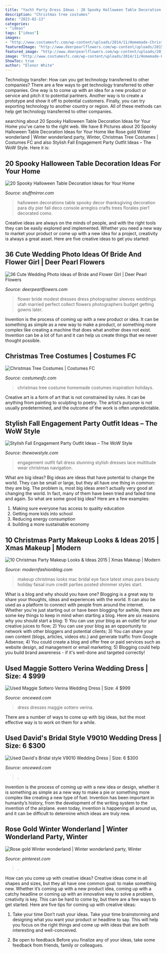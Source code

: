 ```yaml
---
title: "Yacht Party Dress Ideas : 20 Spooky Halloween Table Decoration Ideas For Your Home"
description: "Christmas tree costumes"
date: "2023-02-13"
categories:
- "ideas"
tags: ["ideas"]
images:
- "http://www.costumesfc.com/wp-content/uploads/2014/11/Homemade-Christmas-Tree-Costume.jpg"
featuredImage: "http://www.deerpearlflowers.com/wp-content/uploads/2015/04/ideas-for-wedding-photos-bride-and-flower-girl.jpg"
featured_image: "http://www.deerpearlflowers.com/wp-content/uploads/2015/04/ideas-for-wedding-photos-bride-and-flower-girl.jpg"
image: "http://www.costumesfc.com/wp-content/uploads/2014/11/Homemade-Christmas-Tree-Costume.jpg"
ShowToc: true
author: "Elenor White"
---
```



Technology transfer: How can you get technology transferred to other companies?
There are a few ways to get technology transferred to other companies. One way is to come up with an idea for a new product or service and pitch it to potential partners. Another way is to create a prototype and show it off to potential customers. Finally, you can try exporting technology to another country or region. All of these methods can help get technology transferred to other companies.

	

		
searching about 20 Spooky Halloween Table Decoration Ideas for Your Home you've came to the right web. We have 8 Pictures about 20 Spooky Halloween Table Decoration Ideas for Your Home like Rose gold Winter wonderland | Winter wonderland party, Winter, Christmas Tree Costumes | Costumes FC and also Stylish Fall Engagement Party Outfit Ideas – The WoW Style. Here it is:
		
    
## 20 Spooky Halloween Table Decoration Ideas For Your Home

<img loading=lazy src="https://www.stuffmirror.com/wp-content/uploads/2018/10/Spooky-Halloween-Table-Decorations24.jpg" onerror="this.onerror=null;this.src='https://tse3.mm.bing.net/th?id=OIP.pZXbpzaX277vWfVBr0beVwHaLF&amp;pid=15.1';" alt="20 Spooky Halloween Table Decoration Ideas for Your Home">

_Source: stuffmirror.com_

>halloween decorations table spooky decor thanksgiving decoration para diy pier fall deco console arreglos crafts trees florales pier1 decorated como. 

	

Creative ideas are always on the minds of people, and with the right tools they can be easily explored and implemented. Whether you need a new way to market your product or come up with a new idea for a project, creativity is always a great asset. Here are five creative ideas to get you started:

    
## 36 Cute Wedding Photo Ideas Of Bride And Flower Girl | Deer Pearl Flowers

<img loading=lazy src="http://www.deerpearlflowers.com/wp-content/uploads/2015/04/ideas-for-wedding-photos-bride-and-flower-girl.jpg" onerror="this.onerror=null;this.src='https://tse2.mm.bing.net/th?id=OIP.keFntJtQeGHeGkQfgA-ZRwHaLH&amp;pid=15.1';" alt="36 Cute Wedding Photo Ideas of Bride and Flower Girl | Deer Pearl Flowers">

_Source: deerpearlflowers.com_

>flower bride modest dresses dress photographer sleeves weddings utah married perfect collect flowers photographers budget getting gowns later. 

	

Invention is the process of coming up with a new product or idea. It can be something as simple as a new way to make a product, or something more complex like creating a machine that does what another does not exist. Invention can be a lot of fun and it can help us create things that we never thought possible.

    
## Christmas Tree Costumes | Costumes FC

<img loading=lazy src="http://www.costumesfc.com/wp-content/uploads/2014/11/Homemade-Christmas-Tree-Costume.jpg" onerror="this.onerror=null;this.src='https://tse1.mm.bing.net/th?id=OIP._0qMk_fw3YrK-Ub9UG4joAHaM9&amp;pid=15.1';" alt="Christmas Tree Costumes | Costumes FC">

_Source: costumesfc.com_

>christmas tree costume homemade costumes inspiration holidays. 

	

Creative art is a form of art that is not constrained by rules. It can be anything from painting to sculpting to poetry. The artist’s purpose is not usually predetermined, and the outcome of the work is often unpredictable.

    
## Stylish Fall Engagement Party Outfit Ideas – The WoW Style

<img loading=lazy src="http://thewowstyle.com/wp-content/uploads/2016/07/Stunning-dress.jpg" onerror="this.onerror=null;this.src='https://tse2.mm.bing.net/th?id=OIP.k4B0V4Jq4p1sk87Zo9QmOgHaLH&amp;pid=15.1';" alt="Stylish Fall Engagement Party Outfit Ideas – The WoW Style">

_Source: thewowstyle.com_

>engagement outfit fall dress stunning stylish dresses lace multitude wear christmas navigation. 

	

What are big ideas?
Big ideas are ideas that have potential to change the world. They can be small or large, but they all have one thing in common: they are big. The problem is, most big ideas aren't actually very good at changing the world. In fact, many of them have been tried and failed time and again. So what are some good big idea? Here are a few examples: 
1. Making sure everyone has access to quality education 
2. Getting more kids into school 
3. Reducing energy consumption 
4. building a more sustainable economy 

    
## 10 Christmas Party Makeup Looks &amp; Ideas 2015 | Xmas Makeup | Modern

<img loading=lazy src="http://modernfashionblog.com/wp-content/uploads/2015/10/10-Christmas-Party-Makeup-Looks-Ideas-2015-Xmas-Makeup-8.jpg" onerror="this.onerror=null;this.src='https://tse4.mm.bing.net/th?id=OIP.aiWJtsM8OoBcf8n89yo_lgHaLD&amp;pid=15.1';" alt="10 Christmas Party Makeup Looks &amp; Ideas 2015 | Xmas Makeup | Modern">

_Source: modernfashionblog.com_

>makeup christmas looks mac bridal eye face latest xmas para beauty holiday faisal irum credit parties posted shimmer styles start. 

	

What is a blog and why should you have one?
Blogging is a great way to share your thoughts, ideas and experiences with the world. It can also be used as a platform to connect with people from around the internet. Whether you're just starting out or have been blogging for awhile, there are some key things to keep in mind when starting a blog. Here are six reasons why you should start a blog: 1) You can use your blog as an outlet for your creative juices to flow; 2) You can use your blog as an opportunity to network with other bloggers and potential clients; 3) You can share your own content (blogs, articles, videos etc.) and generate traffic from Google Adsense; 4) You could create a blog and offer free or paid services such as website design, ad management or email marketing; 5) Blogging could help you build brand awareness - if it's well-done and targeted correctly!

    
## Used Maggie Sottero Verina Wedding Dress | Size: 4 $999

<img loading=lazy src="https://www.oncewed.com/used-wedding-dresses/images/dresses/23635/268x444/Maggie-Sottero-2015-73032.jpg" onerror="this.onerror=null;this.src='https://tse2.mm.bing.net/th?id=OIP.mZsUGqCuLQ60WGigawkFmgAAAA&amp;pid=15.1';" alt="Used Maggie Sottero Verina Wedding Dress | Size: 4 $999">

_Source: oncewed.com_

>dress dresses maggie sottero verina. 

	

There are a number of ways to come up with big ideas, but the most effective way is to work on them for a while.

    
## Used David&#039;s Bridal Style V9010 Wedding Dress | Size: 6 $300

<img loading=lazy src="https://www.oncewed.com/used-wedding-dresses/images/dresses/8131/268x444/Davids-Bridal-2010-26130.jpg" onerror="this.onerror=null;this.src='https://tse4.mm.bing.net/th?id=OIP.0Iw0UzkzvI2dtLdpExAfgwAAAA&amp;pid=15.1';" alt="Used David&#039;s Bridal style V9010 Wedding Dress | Size: 6 $300">

_Source: oncewed.com_

>. 

	

Invention is the process of coming up with a new idea or design, whether it is something as simple as a new way to make a pie or something more complex like creating a new type of fuel. Invention has been important in humanity’s history, from the development of the writing system to the invention of the airplane. even today, invention is happening all around us, and it can be difficult to determine which ideas are truly new.

    
## Rose Gold Winter Wonderland | Winter Wonderland Party, Winter

<img loading=lazy src="https://i.pinimg.com/736x/1b/41/d7/1b41d7795cafbb531a50e74d58604d08.jpg" onerror="this.onerror=null;this.src='https://tse4.mm.bing.net/th?id=OIP.Fzuh1Wpt4KQgdWAWd0UovAHaJ3&amp;pid=15.1';" alt="Rose gold Winter wonderland | Winter wonderland party, Winter">

_Source: pinterest.com_

>. 

	

How can you come up with creative ideas?
Creative ideas come in all shapes and sizes, but they all have one common goal: to make something new. Whether it’s coming up with a new product idea, coming up with a catchy headline or coming up with an innovative way to solve a problem, creativity is key. This can be hard to come by, but there are a few ways to get started. Here are five tips for coming up with creative ideas:
1. Take your time
Don’t rush your ideas. Take your time brainstorming and designing what you want your product or headline to say. This will help you focus on the right things and come up with ideas that are both interesting and well-conceived.

2. Be open to feedback
Before you finalize any of your ideas, take some feedback from friends, family or colleagues.

